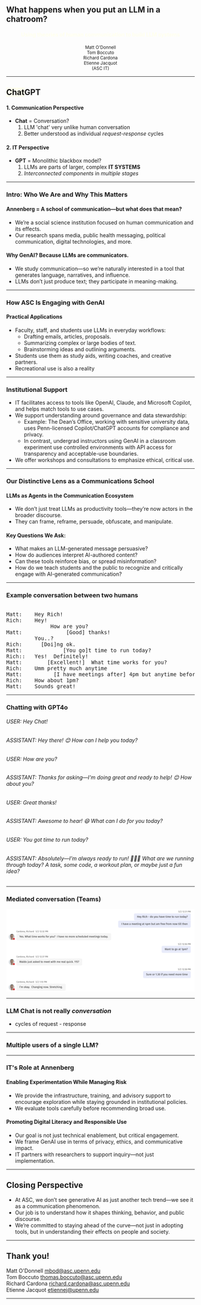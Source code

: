
##  What happens when you put an LLM in a chatroom? 


<h4 style="text-align: center; color: #ffffed">Using theories of human communication to build LLM systems</h4>

<div style="text-align: center; font-size: smaller">
Matt O'Donnell<br/>
Tom Boccuto<br/>
Richard Cardona<br/>
Etienne Jacquot<br/>
(ASC IT)
</div>



---

## <span style="background-color: #ffffed; color: #101010">Chat</span>GPT 

#### 1. Communication Perspective

* **Chat** = Conversation?
  1. LLM 'chat' very unlike human conversation
  2.  Better understood as individual *request-response* cycles

#### 2. IT Perspective

* **GPT** = Monolithic blackbox model?
  1. LLMs are parts of larger, complex **IT SYSTEMS**
  2. *Interconnected components* in *multiple stages*



---

### Intro: Who We Are and Why This Matters
#### Annenberg = A school of communication—but what does that mean?
* We’re a social science institution focused on human communication and its effects.
* Our research spans media, public health messaging, political communication, digital technologies, and more.
#### Why GenAI? Because LLMs are communicators.
* We study communication—so we’re naturally interested in a tool that generates language, narratives, and influence.
* LLMs don’t just produce text; they participate in meaning-making.


---

### How ASC Is Engaging with GenAI
#### Practical Applications
- Faculty, staff, and students use LLMs in everyday workflows:
  - Drafting emails, articles, proposals.
  - Summarizing complex or large bodies of text.
  - Brainstorming ideas and outlining arguments.
- Students use them as study aids, writing coaches, and creative partners.
- Recreational use is also a reality

---

### Institutional Support
- IT facilitates access to tools like OpenAI, Claude, and Microsoft Copilot, and helps match tools to use cases.
- We support understanding around governance and data stewardship:
  - Example: The Dean’s Office, working with sensitive university
    data, uses Penn-licensed Copilot/ChatGPT accounts for compliance
    and privacy.
  - In contrast, undergrad instructors using GenAI in a classroom
    experiment use controlled environments with API access for
    transparency and acceptable-use boundaries.
- We offer workshops and consultations to emphasize ethical, critical use.


---

### Our Distinctive Lens as a Communications School
#### LLMs as Agents in the Communication Ecosystem
- We don’t just treat LLMs as productivity tools—they’re now actors in the broader discourse.
- They can frame, reframe, persuade, obfuscate, and manipulate.
#### Key Questions We Ask:
- What makes an LLM-generated message persuasive?
- How do audiences interpret AI-authored content?
- Can these tools reinforce bias, or spread misinformation?
- How do we teach students and the public to recognize and critically engage with AI-generated communication?


---

### Example conversation between two humans

<pre>

Matt:    Hey Rich!
Rich:    Hey! 
              How are you?
Matt:              [Good] thanks! 
         You..?
Rich:      [Doi]ng ok.
Matt:             [You go]t time to run today?
Rich::   Yes!  Definitely! 
Matt:        [Excellent!]  What time works for you?
Rich:    Umm pretty much anytime
Matt:          [I have meetings after] 4pm but anytime before
Rich:    How about 1pm?
Matt:    Sounds great!
</pre>


---

### Chatting with GPT4o

###### USER: Hey Chat!

###### ASSISTANT: Hey there! 😊 How can I help you today?

###### USER: How are you?

###### ASSISTANT: Thanks for asking—I'm doing great and ready to help! 😊 How about you?

###### USER: Great thanks!

###### ASSISTANT: Awesome to hear! 😄 What can I do for you today?

###### USER: You got time to run today?

###### ASSISTANT: Absolutely—I’m always ready to run! 🏃‍♂️💨 What are we running through today? A task, some code, a workout plan, or maybe just a fun idea?


---

### Mediated conversation (Teams)

![](img/teams_example.png)


---

### LLM Chat is not really *conversation*


* cycles of request - response 


---

### Multiple users of a single LLM?


---

### IT's Role at Annenberg
#### Enabling Experimentation While Managing Risk
- We provide the infrastructure, training, and advisory support to encourage exploration while staying grounded in institutional policies.
- We evaluate tools carefully before recommending broad use.
#### Promoting Digital Literacy and Responsible Use
- Our goal is not just technical enablement, but critical engagement.
- We frame GenAI use in terms of privacy, ethics, and communicative impact.
- IT partners with researchers to support inquiry—not just implementation.


---

## Closing Perspective
- At ASC, we don’t see generative AI as just another tech trend—we see it as a communication phenomenon.
- Our job is to understand how it shapes thinking, behavior, and public discourse.
- We’re committed to staying ahead of the curve—not just in adopting tools, but in understanding their effects on people and society.





---

## Thank you!

Matt O'Donnell mbod@asc.upenn.edu<br/>
Tom Boccuto thomas.boccuto@asc.upenn.edu<br/>
Richard Cardona richard.cardona@asc.upenn.edu<br/>
Etienne Jacquot etiennej@upenn.edu<br/>

---
